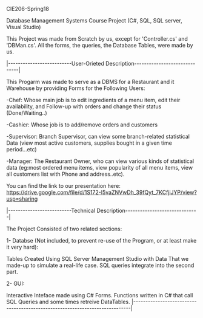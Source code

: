 CIE206-Spring18

Database Management Systems Course Project (C#, SQL, SQL server, Visual Studio)

This Project was made from Scratch by us, except for 'Controller.cs' and 'DBMan.cs'. All the forms, the queries, the Database Tables, were made by us.

|--------------------------User-Orieted Description------------------------------|

This Progarm was made to serve as a DBMS for a Restaurant and it Warehouse by providing Forms for the Following Users:

-Chef: Whose main job is to edit ingredients of a menu item, edit their availability, and Follow-up with orders and change their status (Done/Waiting..)

-Cashier: Whose job is to add/remove orders and customers

-Supervisor: Branch Supervisor, can view some branch-related statistical Data (view most active customers, supplies bought in a given time period...etc)

-Manager: The Restaurant Owner, who can view various kinds of statistical data (eg:most ordered menu items, view popularity of all menu items, view all customers list with Phone and address..etc).

You can find the link to our presentation here: https://drive.google.com/file/d/1S172-I5vaZNVwDh_39fQyt_7KCfjiJYP/view?usp=sharing

|--------------------------Technical Description------------------------------|

The Project Consisted of two related sections:

1- Databse (Not included, to prevent re-use of the Program, or at least make it very hard):

Tables Created Using SQL Server Management Studio with Data That we made-up to simulate a real-life case.
SQL queries integrate into the second part.


2- GUI:

Interactive Inteface made using C# Forms.
Functions written in C# that call SQL Queries and some times retreive DataTables.
|-----------------------------------------------------------------------------|
